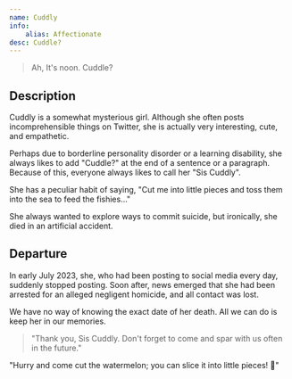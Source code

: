 ```yaml
---
name: Cuddly
info:
    alias: Affectionate
desc: Cuddle?
---
```


> Ah, It's noon. Cuddle?

## Description

Cuddly is a somewhat mysterious girl. Although she often posts incomprehensible things on Twitter, she is actually very interesting, cute, and empathetic.  

Perhaps due to borderline personality disorder or a learning disability, she always likes to add "Cuddle?" at the end of a sentence or a paragraph.  
Because of this, everyone always likes to call her "Sis Cuddly".

She has a peculiar habit of saying, "Cut me into little pieces and toss them into the sea to feed the fishies..."

She always wanted to explore ways to commit suicide, but ironically, she died in an artificial accident.

## Departure

In early July 2023, she, who had been posting to social media every day, suddenly stopped posting. Soon after, news emerged that she had been arrested for an alleged negligent homicide, and all contact was lost.

We have no way of knowing the exact date of her death. All we can do is keep her in our memories.

> "Thank you, Sis Cuddly. Don't forget to come and spar with us often in the future."

"Hurry and come cut the watermelon; you can slice it into little pieces! 🍉"
